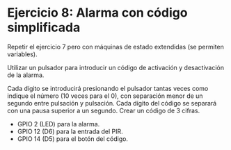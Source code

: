 # Ejercicio 8: Alarma con código simplificada

Repetir el ejercicio 7 pero con máquinas de estado extendidas (se permiten variables).

Utilizar un pulsador para introducir un código de activación y desactivación de la alarma.

Cada dígito se introducirá presionando el pulsador tantas veces como indique el número (10 veces para el 0), con separación menor de un segundo entre pulsación y pulsación. Cada dígito del código se separará con una pausa superior a un segundo. Crear un código de 3 cifras.

- GPIO 2 (LED) para la alarma.
- GPIO 12 (D6) para la entrada del PIR.
- GPIO 14 (D5) para el botón del código.
